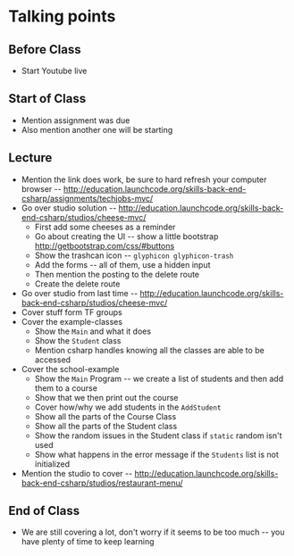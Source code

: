 # Talking points

## Before Class

* Start Youtube live

## Start of Class

* Mention assignment was due
* Also mention another one will be starting

## Lecture

* Mention the link does work, be sure to hard refresh your computer browser -- http://education.launchcode.org/skills-back-end-csharp/assignments/techjobs-mvc/
* Go over studio solution -- http://education.launchcode.org/skills-back-end-csharp/studios/cheese-mvc/
  * First add some cheeses as a reminder
  * Go about creating the UI -- show a little bootstrap http://getbootstrap.com/css/#buttons
  * Show the trashcan icon -- `glyphicon glyphicon-trash`
  * Add the forms -- all of them, use a hidden input
  * Then mention the posting to the delete route
  * Create the delete route
* Go over studio from last time -- http://education.launchcode.org/skills-back-end-csharp/studios/cheese-mvc/
* Cover stuff form TF groups
* Cover the example-classes
  * Show the `Main` and what it does
  * Show the `Student` class
  * Mention csharp handles knowing all the classes are able to be accessed
* Cover the school-example
  * Show the `Main` Program -- we create a list of students  and then add them to a course
  * Show that we then print out the course
  * Cover how/why we add students in the `AddStudent`
  * Show all the parts of the Course Class
  * Show all the parts of the Student class
  * Show the random issues in the Student class if `static` random isn't used
  * Show what happens in the error message if the `Students` list is not initialized
* Mention the studio to cover -- http://education.launchcode.org/skills-back-end-csharp/studios/restaurant-menu/

## End of Class

* We are still covering a lot, don't worry if it seems to be too much -- you have plenty of time to keep learning
